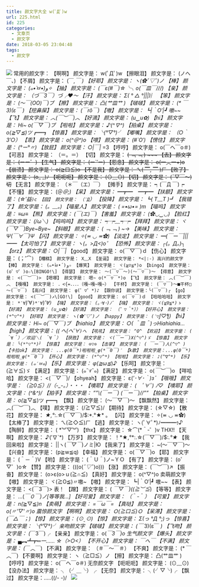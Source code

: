 ```yaml
---
title: 颜文字大全 w(ﾟДﾟ)w
url: 225.html
id: 225
categories:
  - 文章页
  - 颜文字
date: 2018-03-05 23:04:48
tags:
  - 颜文字
---
```


![](http://47.100.4.8/wp-content/uploads/2018/03/9397fa3f8794a4c293e4ba5207f41bd5ac6e39a7-300x300.jpg) 常用的颜文字： 【啊啊】 颜文字是： w(ﾟДﾟ)w 【擦眼泪】 颜文字是： (ノへ￣、) 【不屑】 颜文字是： (￣_,￣ ) 【好耶】 颜文字是： ヽ(✿ﾟ▽ﾟ)ノ 【棒】 颜文字是： (๑•̀ㅂ•́)و✧ 【抽】 颜文字是： (￣ε(#￣)☆╰╮o(￣皿￣///) 【亲】 颜文字是： （づ￣3￣）づ╭❤～ 【汗】 颜文字是： Σ( ° △ °|||)︴ 【笨】 颜文字是： (～￣(OO)￣)ブ 【擦】 颜文字是： 凸(艹皿艹 ) 【啵啵】 颜文字是： (* ￣3)(ε￣ *) 【挖鼻屎】 颜文字是： (*￣rǒ￣) 【嗷】 颜文字是： ┗|｀O′|┛ 嗷~~ 【飞】 颜文字是： ︿(￣︶￣)︿ 【好滴】 颜文字是： (u‿ฺu✿ฺ) 【hi】 颜文字是： Hi~ o(*￣▽￣*)ブ 【啦啦】 颜文字是： ♪(^∇^*) 【拍桌】 颜文字是： o(*≧▽≦)ツ┏━┓ 【惊喜】 颜文字是： ╰(*°▽°*)╯ 【嘟嘴】 颜文字是： （○｀ 3′○） 【乖】 颜文字是： o(*^＠^*)o 【喂】 颜文字是： (#\`O′) 【愣住】 颜文字是： (°ー°〃) 【放屁】 颜文字是： ○|￣|_ =3 【哼哼】 颜文字是： o(￣ヘ￣o＃) 【可恶】 颜文字是： （＝。＝） 【切】 颜文字是： ~~( ﹁ ﹁ ) ~~~ 【去】 颜文字是： (ーー゛) 【生气】 颜文字是： (ー\`′ー) 【怨念】 颜文字是： o(一︿一+)o 【崩溃】 颜文字是： o(≧口≦)o 【不是我】 颜文字是： ㄟ( ▔, ▔ )ㄏ 【败了】 颜文字是： (o_ _)ﾉ 【呃呃呃】 颜文字是： (⊙﹏⊙) 【切】 颜文字是： (ˉ▽￣～) 切~~ 【无言】 颜文字是： （＊￣（エ）￣） 【摊手】 颜文字是： ┑(￣Д ￣)┍ 【不懂】 颜文字是： (＠_＠;) 【呆】 颜文字是： ━┳━　━┳━ 【扶额】 颜文字是： (☆′益`)c 【囧】 颜文字是： （′Д`） 【投降】 颜文字是： ┗( T﹏T )┛ 【我错了】 颜文字是： (。﹏。*) 【喵星人】 颜文字是： ( =•ω•= )m 【喵呜】 颜文字是： ≡ω≡ 【熊】 颜文字是： (*￣(エ)￣) 【害羞】 颜文字是： (✿◡‿◡) 【脸红】 颜文字是： (*/ω＼*) 【呜呜呜】 颜文字是： ┭┮﹏┭┮ 【拜拜】 颜文字是： ヾ(￣▽￣)Bye~Bye~ 【斜眼】 颜文字是： ( ﹁ ﹁ ) ~→ 【美味】 颜文字是： Ψ(￣∀￣)Ψ 【闪】 颜文字是： ✧(≖ ◡ ≖✿) 【淡定】 颜文字是： ━(￣ー￣*|||━━ 【太可怕了】 颜文字是： ヽ(*。>Д<)o゜ 【恐怖】 颜文字是： ┌(。Д。)┐ 【orz】 颜文字是： ○|￣|_ 【good】 颜文字是： o(￣▽￣)ｄ 【伤心】 颜文字是： (；′⌒`) 【糟糕】 颜文字是： X﹏X 【圣诞】 颜文字是： *<|:-) 高兴的颜文字 【棒】 颜文字是： (๑•̀ㅂ•́)و✧ 【爆笑】 颜文字是： ヾ(≧▽≦*)o 【bingo】 颜文字是： (o゜▽゜)o☆\[BINGO!\] 【得瑟】 颜文字是： ～(￣▽￣～)(～￣▽￣)～ 【得意】 颜文字是： <(￣︶￣)> 【嗯哪】 颜文字是： 嗯~ o(*￣▽￣*)o 【飞】 颜文字是： ︿(￣︶￣)︿ 【嘎嘎】 颜文字是： ．<{=．．．．（嘎~嘎~嘎~） 【干杯】 颜文字是： (￣▽￣)～■干杯□～(￣▽￣) 【高兴】 颜文字是： φ(゜▽゜*)♪ 【跟你说】 颜文字是：╰(￣▽￣)╭ 【go】 颜文字是： <(￣︶￣)↗\[GO!\] 【good】 颜文字是： o(￣▽￣)ｄ 【哈哈哈哈】 颜文字是： *′∀`)′∀`)*′∀`)*′∀`) 【嗨】 颜文字是： (｡･∀･)ﾉﾞ 【嗨】 颜文字是： ヾ(≧∇≦*)ゝ 【好滴】 颜文字是： (u‿ฺu✿ฺ) 【好滴】 颜文字是： （゜▽＾*）） 【好开心】 颜文字是： (*^▽^*) 【好耶】 颜文字是： ヽ(✿ﾟ▽ﾟ)ノ 【happy】 颜文字是： (′▽`ʃ♡ƪ) 【hi】 颜文字是： Hi~ o(*￣▽￣*)ブ 【hiahia】 颜文字是： ○( ＾皿＾)っHiahiahia… 【high】 颜文字是： (( へ(へ′∀`)へ 【吼吼】 颜文字是： ^O^ 【欢迎】 颜文字是： ( ＾∀＾）／欢迎＼( ＾∀＾） 【获胜】 颜文字是： ヾ(￣ー￣)X(^▽^)ゞ 【惊喜】 颜文字是： ╰(*°▽°*)╯ 【惊喜】 颜文字是： ⊙▽⊙ 【击掌】 颜文字是： ( ￣ー￣)人(^▽^ ) 【卡拉ok】 颜文字是： ...φ(0￣*)啦啦啦_φ(*￣0￣)′ 【k歌】 颜文字是：...φ(0￣*)啦啦啦_φ(*￣0￣) 【开心】 颜文字是： (*^▽^*) 【啦啦】 颜文字是： ♪(^∇^*) 【乐】 颜文字是： (๑′ㅂ`๑) 【乐】 颜文字是： φ(≧ω≦*)♪ 【乐呵】 颜文字是： (≧∀≦)ゞ 【满足】 颜文字是： (๑ˉ∀ˉ๑) 【满足】 颜文字是： o(*￣︶￣*)o 【咩哈哈】 颜文字是： <(*￣▽￣*)/ 【ohyeah】 颜文字是： ε(*′･∀･｀)зﾞ 【哦哦】 颜文字是： （≧0≦）//（-_-。）・・・ 【噢耶】 颜文字是： (　ﾟ∀ﾟ) ﾉ♡ 【噢耶】 颜文字是： (^&^)/ 【拍手】 颜文字是： ””\\(￣ー￣) (￣ー￣)//”” 【拍桌】 颜文字是： o(*≧▽≦)ツ┏━┓ 【飘】 颜文字是： (～￣▽￣)～ 【飘飘然】 颜文字是： ︿(￣︶￣)︿ 【噗】 颜文字是： (/≧▽≦)/ 【期待】 颜文字是： (☆▽☆) 【散花】 颜文字是： *★,°*:.☆(￣▽￣)/$:*.°★* 。 【闪】 颜文字是： ✧(≖ ◡ ≖✿) 【太棒了】 颜文字是： ㄟ(≧◇≦)ㄏ 【逃】 颜文字是： ヽ(ﾟ∀ﾟ*)ﾉ━━━ｩ♪ 【陶醉】 颜文字是： ( *︾▽︾) 【thx】 颜文字是： ☆⌒(*＾-゜)v THX!! 【天啊】 颜文字是： ♪(′∇`*) 【万岁】 颜文字是： ！*★,°*:.☆(￣▽￣)/$:*.°★* 【我回来啦】 颜文字是： ||ヽ(*￣▽￣*)ノミ|Ю 【我来了】 颜文字是： ~(～￣▽￣)～ 【兴奋】 颜文字是： (p≧w≦q) 【幸福】 颜文字是： o(*￣▽￣*)o 【耶】 颜文字是： (＾－＾)V 【哟】 颜文字是： (＾Ｕ＾)ノ~ＹＯ 【有了】 颜文字是： (o゜▽゜)o☆ 【赞】 颜文字是： (((o(*ﾟ▽ﾟ*)o))) 【涨】 颜文字是： (￣︶￣)↗ 【振奋】 颜文字是： (o>ε(o>ｕ(≧∩≦) 【真好】 颜文字是： o(^▽^)o 卖萌颜文字 【嗷】 颜文字是： ヾ(≧O≦)〃嗷~ 【嗷】 颜文字是： ┗|｀O′|┛ 嗷~~ 【表】 颜文字是： <(￣3￣)> 表！ 【蹭】 颜文字是： ( *￣▽￣)((≧︶≦*) 【等等】 颜文字是： ...(*￣０￣)ノ\[等等我…\] 【好可爱】 颜文字是： （*＾-＾*） 【可爱】 颜文字是： n(*≧▽≦*)n 【卖萌】 颜文字是： =￣ω￣= 【真哒】 颜文字是： o(〃'▽'〃)o 震惊颜文字 【啊啊】 颜文字是： Ｏ(≧口≦)Ｏ 【呆滞】 颜文字是： (￣△￣；) 【惊】 颜文字是： (⊙ˍ⊙) 【惊】 颜文字是： Σ(っ °Д °;)っ 【惊喜】 颜文字是： ╰(*°▽°*)╯ 亲吻颜文字 【啵啵】 颜文字是： (* ￣3)(ε￣ *) 【飞吻】 颜文字是： (*￣3￣)╭ 【亲亲】 颜文字是： o(*￣3￣)o 生气颜文字 【爆头】 颜文字是： ▄︻┻┳═一…… ☆（>○<） 【不开心】 颜文字是： ￣へ￣ 【不满】 颜文字是： (*￣︿￣) 【不满】 颜文字是： （＃￣～￣＃） 【不爽】 颜文字是： (* ￣︿￣) 【不要啊】 颜文字是： ヽ（≧□≦）ノ 【擦】 颜文字是： 凸(艹皿艹 ) 【哼哼】 颜文字是： o(￣ヘ￣o＃) 无奈颜文字 【呃呃呃】 颜文字是： (⊙﹏⊙) 【没办法】 颜文字是： ╮（╯＿╰）╭ 【无奈】 颜文字是： ╮(╯▽╰)╭ 【飘过】 颜文字是：.....((/- -)/   ![](http://47.100.4.8/wp-content/uploads/2018/03/211827331-11ff354344ce8786.gif)
